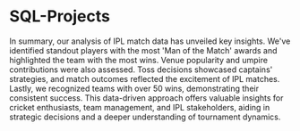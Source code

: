 # SQL-Projects

In summary, our analysis of IPL match data has unveiled key insights. We've identified standout players with the most 'Man of the Match' awards and highlighted the team with the most wins. Venue popularity and umpire contributions were also assessed. Toss decisions showcased captains' strategies, and match outcomes reflected the excitement of IPL matches. Lastly, we recognized teams with over 50 wins, demonstrating their consistent success. This data-driven approach offers valuable insights for cricket enthusiasts, team management, and IPL stakeholders, aiding in strategic decisions and a deeper understanding of tournament dynamics.
